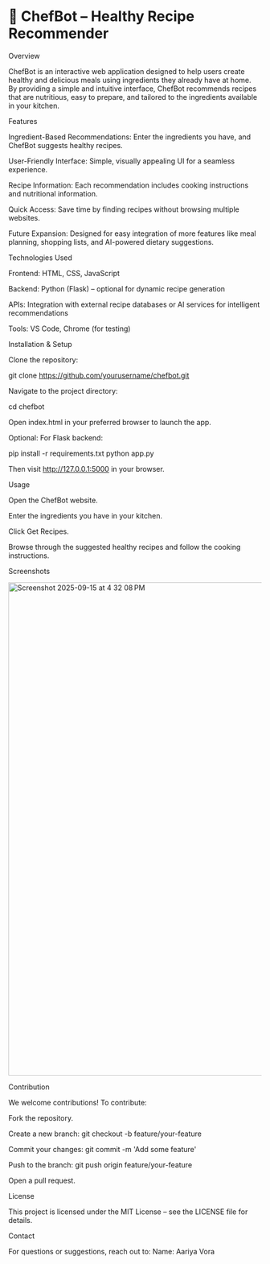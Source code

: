 <H1>🍲 ChefBot – Healthy Recipe Recommender</H1>
Overview

ChefBot is an interactive web application designed to help users create healthy and delicious meals using ingredients they already have at home. By providing a simple and intuitive interface, ChefBot recommends recipes that are nutritious, easy to prepare, and tailored to the ingredients available in your kitchen.

Features

Ingredient-Based Recommendations: Enter the ingredients you have, and ChefBot suggests healthy recipes.

User-Friendly Interface: Simple, visually appealing UI for a seamless experience.

Recipe Information: Each recommendation includes cooking instructions and nutritional information.

Quick Access: Save time by finding recipes without browsing multiple websites.

Future Expansion: Designed for easy integration of more features like meal planning, shopping lists, and AI-powered dietary suggestions.

Technologies Used

Frontend: HTML, CSS, JavaScript

Backend: Python (Flask) – optional for dynamic recipe generation

APIs: Integration with external recipe databases or AI services for intelligent recommendations

Tools: VS Code, Chrome (for testing)

Installation & Setup

Clone the repository:

git clone https://github.com/yourusername/chefbot.git


Navigate to the project directory:

cd chefbot


Open index.html in your preferred browser to launch the app.

Optional: For Flask backend:

pip install -r requirements.txt
python app.py


Then visit http://127.0.0.1:5000 in your browser.

Usage

Open the ChefBot website.

Enter the ingredients you have in your kitchen.

Click Get Recipes.

Browse through the suggested healthy recipes and follow the cooking instructions.

Screenshots


<img width="1710" height="980" alt="Screenshot 2025-09-15 at 4 32 08 PM" src="https://github.com/user-attachments/assets/902816cf-cec2-4a2f-afa6-7b93d05ac4c8" />


Contribution

We welcome contributions! To contribute:

Fork the repository.

Create a new branch: git checkout -b feature/your-feature

Commit your changes: git commit -m 'Add some feature'

Push to the branch: git push origin feature/your-feature

Open a pull request.

License

This project is licensed under the MIT License – see the LICENSE
 file for details.

Contact

For questions or suggestions, reach out to:
Name: Aariya Vora
